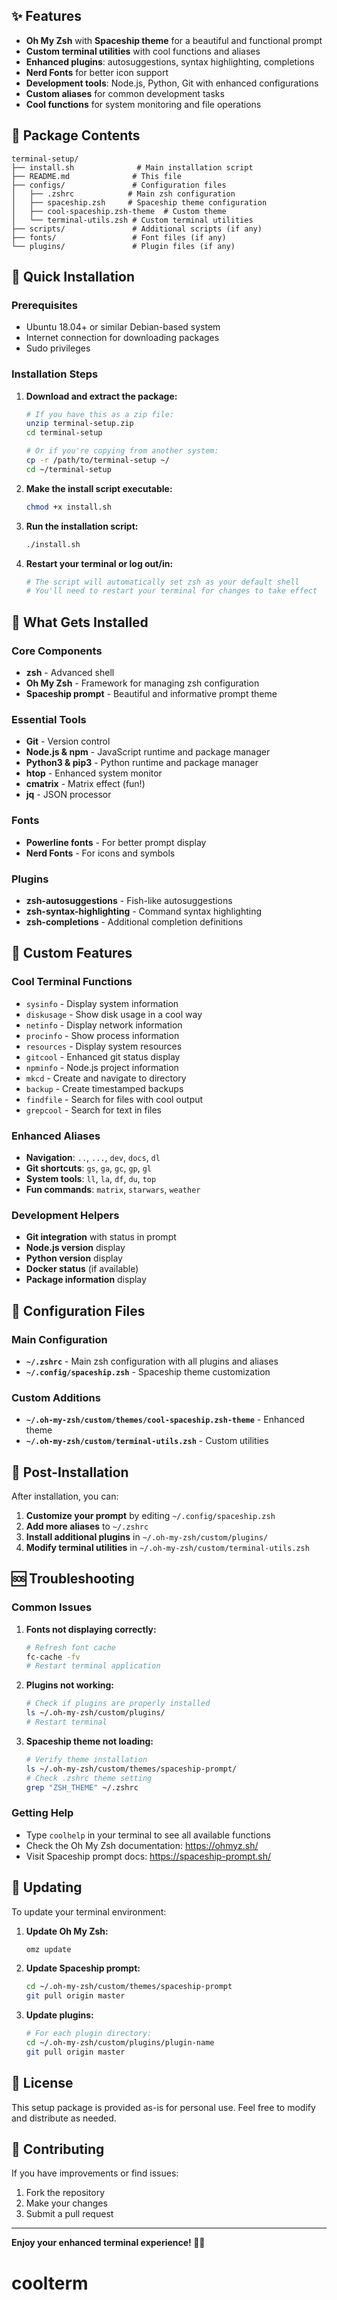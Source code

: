 ## ✨ Features

- **Oh My Zsh** with **Spaceship theme** for a beautiful and functional prompt
- **Custom terminal utilities** with cool functions and aliases
- **Enhanced plugins**: autosuggestions, syntax highlighting, completions
- **Nerd Fonts** for better icon support
- **Development tools**: Node.js, Python, Git with enhanced configurations
- **Custom aliases** for common development tasks
- **Cool functions** for system monitoring and file operations

## 📁 Package Contents

```
terminal-setup/
├── install.sh              # Main installation script
├── README.md              # This file
├── configs/               # Configuration files
│   ├── .zshrc            # Main zsh configuration
│   ├── spaceship.zsh     # Spaceship theme configuration
│   ├── cool-spaceship.zsh-theme  # Custom theme
│   └── terminal-utils.zsh # Custom terminal utilities
├── scripts/               # Additional scripts (if any)
├── fonts/                 # Font files (if any)
└── plugins/               # Plugin files (if any)
```

## 🚀 Quick Installation

### Prerequisites
- Ubuntu 18.04+ or similar Debian-based system
- Internet connection for downloading packages
- Sudo privileges

### Installation Steps

1. **Download and extract the package:**
   ```bash
   # If you have this as a zip file:
   unzip terminal-setup.zip
   cd terminal-setup
   
   # Or if you're copying from another system:
   cp -r /path/to/terminal-setup ~/
   cd ~/terminal-setup
   ```

2. **Make the install script executable:**
   ```bash
   chmod +x install.sh
   ```

3. **Run the installation script:**
   ```bash
   ./install.sh
   ```

4. **Restart your terminal or log out/in:**
   ```bash
   # The script will automatically set zsh as your default shell
   # You'll need to restart your terminal for changes to take effect
   ```

## 🎯 What Gets Installed

### Core Components
- **zsh** - Advanced shell
- **Oh My Zsh** - Framework for managing zsh configuration
- **Spaceship prompt** - Beautiful and informative prompt theme

### Essential Tools
- **Git** - Version control
- **Node.js & npm** - JavaScript runtime and package manager
- **Python3 & pip3** - Python runtime and package manager
- **htop** - Enhanced system monitor
- **cmatrix** - Matrix effect (fun!)
- **jq** - JSON processor

### Fonts
- **Powerline fonts** - For better prompt display
- **Nerd Fonts** - For icons and symbols

### Plugins
- **zsh-autosuggestions** - Fish-like autosuggestions
- **zsh-syntax-highlighting** - Command syntax highlighting
- **zsh-completions** - Additional completion definitions

## 🎨 Custom Features

### Cool Terminal Functions
- `sysinfo` - Display system information
- `diskusage` - Show disk usage in a cool way
- `netinfo` - Display network information
- `procinfo` - Show process information
- `resources` - Display system resources
- `gitcool` - Enhanced git status display
- `npminfo` - Node.js project information
- `mkcd` - Create and navigate to directory
- `backup` - Create timestamped backups
- `findfile` - Search for files with cool output
- `grepcool` - Search for text in files

### Enhanced Aliases
- **Navigation**: `..`, `...`, `dev`, `docs`, `dl`
- **Git shortcuts**: `gs`, `ga`, `gc`, `gp`, `gl`
- **System tools**: `ll`, `la`, `df`, `du`, `top`
- **Fun commands**: `matrix`, `starwars`, `weather`

### Development Helpers
- **Git integration** with status in prompt
- **Node.js version** display
- **Python version** display
- **Docker status** (if available)
- **Package information** display

## 🔧 Configuration Files

### Main Configuration
- **`~/.zshrc`** - Main zsh configuration with all plugins and aliases
- **`~/.config/spaceship.zsh`** - Spaceship theme customization

### Custom Additions
- **`~/.oh-my-zsh/custom/themes/cool-spaceship.zsh-theme`** - Enhanced theme
- **`~/.oh-my-zsh/custom/terminal-utils.zsh`** - Custom utilities

## 🎯 Post-Installation

After installation, you can:

1. **Customize your prompt** by editing `~/.config/spaceship.zsh`
2. **Add more aliases** to `~/.zshrc`
3. **Install additional plugins** in `~/.oh-my-zsh/custom/plugins/`
4. **Modify terminal utilities** in `~/.oh-my-zsh/custom/terminal-utils.zsh`

## 🆘 Troubleshooting

### Common Issues

1. **Fonts not displaying correctly:**
   ```bash
   # Refresh font cache
   fc-cache -fv
   # Restart terminal application
   ```

2. **Plugins not working:**
   ```bash
   # Check if plugins are properly installed
   ls ~/.oh-my-zsh/custom/plugins/
   # Restart terminal
   ```

3. **Spaceship theme not loading:**
   ```bash
   # Verify theme installation
   ls ~/.oh-my-zsh/custom/themes/spaceship-prompt/
   # Check .zshrc theme setting
   grep "ZSH_THEME" ~/.zshrc
   ```

### Getting Help

- Type `coolhelp` in your terminal to see all available functions
- Check the Oh My Zsh documentation: https://ohmyz.sh/
- Visit Spaceship prompt docs: https://spaceship-prompt.sh/

## 🔄 Updating

To update your terminal environment:

1. **Update Oh My Zsh:**
   ```bash
   omz update
   ```

2. **Update Spaceship prompt:**
   ```bash
   cd ~/.oh-my-zsh/custom/themes/spaceship-prompt
   git pull origin master
   ```

3. **Update plugins:**
   ```bash
   # For each plugin directory:
   cd ~/.oh-my-zsh/custom/plugins/plugin-name
   git pull origin master
   ```

## 📝 License

This setup package is provided as-is for personal use. Feel free to modify and distribute as needed.

## 🤝 Contributing

If you have improvements or find issues:
1. Fork the repository
2. Make your changes
3. Submit a pull request

---

**Enjoy your enhanced terminal experience! 🚀✨**
# coolterm

